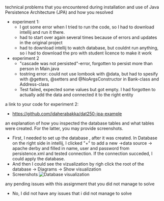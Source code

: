 technical problems that you encountered during installation and use of Java Persistence Architecture (JPA) and how you resolved
- experiment 1:
  - I got some error when I tried to run the code, so I had to download intellij and run it there.
  - had to start over again several times because of errors and updates in the original project
  - had to download intellij to watch database, but couldnt run anything, so i had to download the pro with student licence to make it work
- experiment 2
  - "cascade was not persisted"-error, forgotten to persist more than person in Main.java
  - tostring error: could not use lombook with @data, but had to spesify with @getters, @setters and @NoArgsConstructor in Bank-class and Address-class
  - Test failed, expected some values but got empty. I had forgotten to actually add the data and connected it to the right entity
 

a link to your code for experiment 2:
- https://github.com/idaherabakka/dat250-jpa-example

an explanation of how you inspected the database tables and what tables were created. For the latter, you may provide screenshots.
- First, I needed to set up the database , after it was created. In Database on the right side in intellij, I clicked "+" to add a new ->data source -> apache derby and filled in name, user and password from persistence.xml and tested connection. If the connection succeded, I could apply the database.
- And then I could see the vizualization by righ click the root of the database -> Diagrams -> Show visualization
- Screenshots
![Database visualization](https://user-images.githubusercontent.com/97961839/190235742-723b0acd-d97e-473a-9cd2-80c416676b74.png)

any pending issues with this assignment that you did not manage to solve
- No, I did not have any issues that i did not manage to solve 
